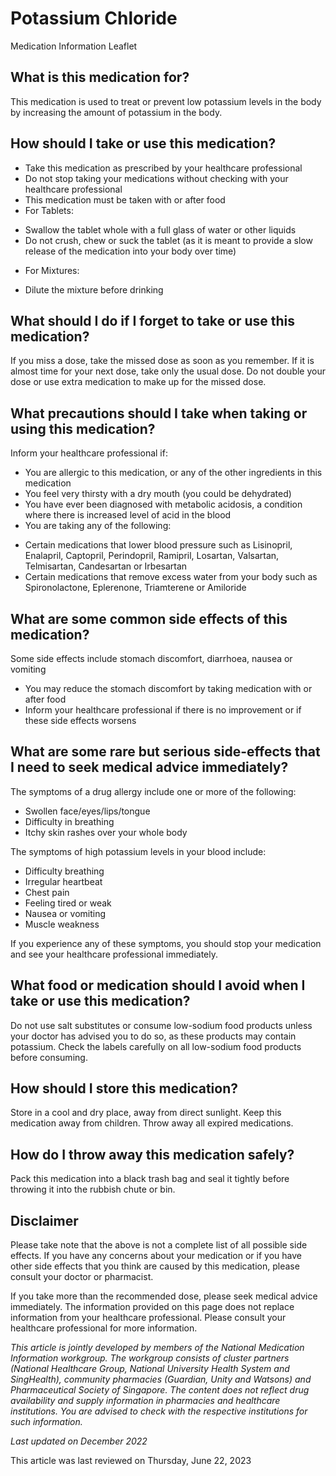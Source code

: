 # Potassium Chloride

Medication Information Leaflet

What is this medication for?
----------------------------

This medication is used to treat or prevent low potassium levels in the body by increasing the amount of potassium in the body.

How should I take or use this medication?
-----------------------------------------

* Take this medication as prescribed by your healthcare professional
* Do not stop taking your medications without checking with your healthcare professional
* This medication must be taken with or after food
* For Tablets:

+ Swallow the tablet whole with a full glass of water or other liquids
+ Do not crush, chew or suck the tablet (as it is meant to provide a slow release of the medication into your body over time)

* For Mixtures:

+ Dilute the mixture before drinking

What should I do if I forget to take or use this medication?
------------------------------------------------------------

If you miss a dose, take the missed dose as soon as you remember. If it is almost time for your next dose, take only the usual dose. Do not double your dose or use extra medication to make up for the missed dose.

What precautions should I take when taking or using this medication?
--------------------------------------------------------------------

Inform your healthcare professional if:

* You are allergic to this medication, or any of the other ingredients in this medication
* You feel very thirsty with a dry mouth (you could be dehydrated)
* You have ever been diagnosed with metabolic acidosis, a condition where there is increased level of acid in the blood
* You are taking any of the following:

+ Certain medications that lower blood pressure such as Lisinopril, Enalapril, Captopril, Perindopril, Ramipril, Losartan, Valsartan, Telmisartan, Candesartan or Irbesartan
+ Certain medications that remove excess water from your body such as Spironolactone, Eplerenone, Triamterene or Amiloride

What are some common side effects of this medication?
-----------------------------------------------------

Some side effects include stomach discomfort, diarrhoea, nausea or vomiting

* You may reduce the stomach discomfort by taking medication with or after food
* Inform your healthcare professional if there is no improvement or if these side effects worsens

What are some rare but serious side-effects that I need to seek medical advice immediately?
-------------------------------------------------------------------------------------------

The symptoms of a drug allergy include one or more of the following:

* Swollen face/eyes/lips/tongue
* Difficulty in breathing
* Itchy skin rashes over your whole body

The symptoms of high potassium levels in your blood include:

* Difficulty breathing
* Irregular heartbeat
* Chest pain
* Feeling tired or weak
* Nausea or vomiting
* Muscle weakness

If you experience any of these symptoms, you should stop your medication and see your healthcare professional immediately.

What food or medication should I avoid when I take or use this medication?
--------------------------------------------------------------------------

Do not use salt substitutes or consume low-sodium food products unless your doctor has advised you to do so, as these products may contain potassium. Check the labels carefully on all low-sodium food products before consuming.

How should I store this medication?
-----------------------------------

Store in a cool and dry place, away from direct sunlight. Keep this medication away from children. Throw away all expired medications.

How do I throw away this medication safely?
-------------------------------------------

Pack this medication into a black trash bag and seal it tightly before throwing it into the rubbish chute or bin.

Disclaimer
----------

Please take note that the above is not a complete list of all possible side effects. If you have any concerns about your medication or if you have other side effects that you think are caused by this medication, please consult your doctor or pharmacist.

If you take more than the recommended dose, please seek medical advice immediately. The information provided on this page does not replace information from your healthcare professional. Please consult your healthcare professional for more information.

*This article is jointly developed by members of the National Medication Information workgroup. The workgroup consists of cluster partners (National Healthcare Group, National University Health System and SingHealth), community pharmacies (Guardian, Unity and Watsons) and Pharmaceutical Society of Singapore. The content does not reflect drug availability and supply information in pharmacies and healthcare institutions. You are advised to check with the respective institutions for such information.*

*Last updated on December 2022*

This article was last reviewed on
Thursday, June 22, 2023